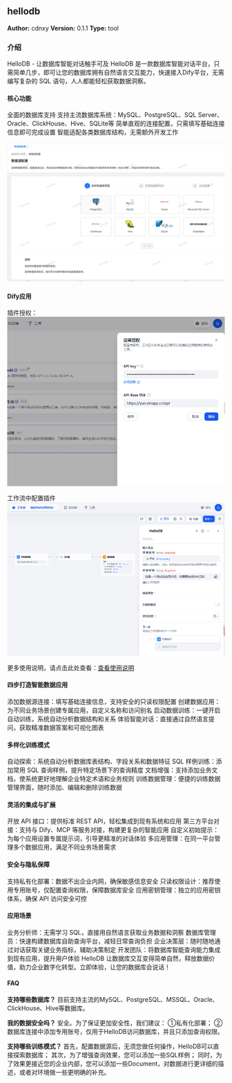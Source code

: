 ## hellodb

**Author:** cdnxy
**Version:** 0.1.1
**Type:** tool

### 介绍

HelloDB - 让数据库智能对话触手可及
HelloDB 是一款数据库智能对话平台，只需简单几步，即可让您的数据库拥有自然语言交互能力，快速接入Dify平台，无需编写复杂的 SQL 语句，人人都能轻松获取数据洞察。

#### 核心功能
全面的数据库支持
支持主流数据库系统：MySQL、PostgreSQL、SQL Server、Oracle、ClickHouse、Hive、SQLite等
简单直观的连接配置，只需填写基础连接信息即可完成设置
智能适配各类数据库结构，无需额外开发工作

![添加数据源](./_assets/datasource.png)


#### Dify应用
插件授权：
![Dify插件授权](./_assets/dify-plugin-auth.png)

工作流中配置插件
![Dify插件在工作流中的使用](./_assets/dify-workflow.png)

更多使用说明，请点击此处查看：[查看使用说明](https://e1ryau52efm.feishu.cn/wiki/L2gwwGLZmi6HSSkpICccMuVnnic?from=from_copylink)

#### 四步打造智能数据应用
添加数据源连接：填写基础连接信息，支持安全的只读权限配置
创建数据应用：为不同业务场景创建专属应用，自定义名称和访问别名
启动数据训练：一键开启自动训练，系统自动分析数据结构和关系
体验智能对话：直接通过自然语言提问，获取精准数据答案和可视化图表

#### 多样化训练模式
自动探索：系统自动分析数据库表结构、字段关系和数据特征
SQL 样例训练：添加常用 SQL 查询样例，提升特定场景下的查询精度
文档增强：支持添加业务文档，使系统更好地理解企业特定术语和业务规则
训练数据管理：便捷的训练数据管理界面，随时添加、编辑和删除训练数据

#### 灵活的集成与扩展
开放 API 接口：提供标准 REST API，轻松集成到现有系统和应用
第三方平台对接：支持与 Dify、MCP 等服务对接，构建更复杂的智能应用
自定义初始提示：为每个应用设置专属提示词，引导更精准的对话体验
多应用管理：在同一平台管理多个数据应用，满足不同业务场景需求


#### 安全与隐私保障
支持私有化部署：数据不出企业内网，确保敏感信息安全
只读权限设计：推荐使用专用账号，仅配置查询权限，保障数据库安全
应用密钥管理：独立的应用密钥体系，确保 API 访问安全可控

#### 应用场景
业务分析师：无需学习 SQL，直接用自然语言获取业务数据和洞察
数据库管理员：快速构建数据库自助查询平台，减轻日常查询负担
企业决策层：随时随地通过对话获取关键业务指标，辅助决策制定
开发团队：将数据库智能查询能力集成到现有应用，提升用户体验
HelloDB 让数据库交互变得简单自然，释放数据价值，助力企业数字化转型。立即体验，让您的数据库会说话！

#### FAQ

**支持哪些数据库？**
目前支持主流的MySQL、PostgreSQL、MSSQL、Oracle、ClickHouse、Hive等数据库。

**我的数据安全吗？**
安全。为了保证更加安全性，我们建议：
①私有化部署；
②数据库连接中添加专用账号，仅用于HelloDB访问数据库，并且只添加查询权限。

**支持哪些训练模式？**
首先，配置数据源后，无须您做任何操作，HelloDB可以直接探索数据库；
其次，为了增强查询效果，您可以添加一些SQL样例；
同时，为了效果更接近您的企业内部，您可以添加一些Document，对数据进行更详细的描述，或者对环境做一些更明确的补充。